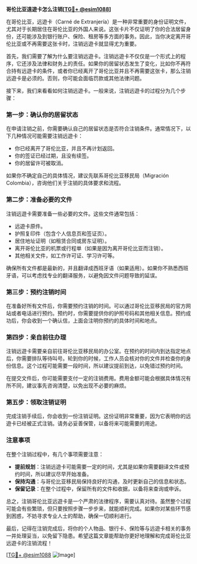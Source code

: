 **哥伦比亚遠遊卡怎么注销[[TG💪+ @esim1088](https://t.me/s/esim1088)]**

在哥伦比亚，远遊卡（Carné de Extranjería）是一种非常重要的身份证明文件，尤其对于长期居住在哥伦比亚的外国人来说。这张卡片不仅证明了你的合法居留身份，还可能涉及到银行账户、保险、租房等多方面的事务。因此，当你决定离开哥伦比亚或不再需要这张卡时，注销远遊卡就显得尤为重要。

首先，我们需要了解为什么要注销远遊卡。注销远遊卡不仅仅是一个形式上的程序，它还涉及法律和财务上的责任。如果你的居留状态发生了变化，比如你不再符合持有远遊卡的条件，或者你已经离开了哥伦比亚并且不再需要这张卡，那么注销远遊卡是必须的。否则，你可能会面临罚款或其他法律问题。

接下来，我们来看看如何注销远遊卡。一般来说，注销远遊卡的过程分为几个步骤：

### **第一步：确认你的居留状态**
在申请注销之前，你需要确认自己的居留状态是否符合注销条件。通常情况下，以下几种情况可能需要注销远遊卡：
- 你已经离开了哥伦比亚，并且不再计划返回。
- 你的签证已经过期，且没有续签。
- 你的居留许可被取消。

如果你不确定自己的具体情况，建议先联系哥伦比亚移民局（Migración Colombia），咨询他们关于注销的具体要求和流程。

### **第二步：准备必要的文件**
注销远遊卡需要准备一些必要的文件。这些文件通常包括：
- 远遊卡原件。
- 护照复印件（包含个人信息页和签证页）。
- 居住地址证明（如租赁合同或房东证明）。
- 离开哥伦比亚的机票或行程单（如果是因为离开哥伦比亚而注销）。
- 其他相关文件，如工作许可证、学习许可等。

确保所有文件都是最新的，并且翻译成西班牙语（如果适用）。如果你不熟悉西班牙语，可以考虑找专业的翻译服务，以避免因文件问题导致的延误。

### **第三步：预约注销时间**
在准备好所有文件后，你需要预约注销的时间。可以通过哥伦比亚移民局的官方网站或者电话进行预约。预约时，你需要提供你的护照号码和其他相关信息。预约成功后，你会收到一个确认信，上面会注明你预约的具体时间和地点。

### **第四步：亲自前往办理**
注销远遊卡需要亲自前往哥伦比亚移民局的办公室。在预约的时间内到达指定地点后，你需要排队等待叫号。轮到你的时候，工作人员会核对你的文件并检查你的身份信息。这个过程可能需要一段时间，所以建议提前到达，以免错过预约时间。

在提交文件后，你可能需要支付一定的注销费用。费用金额可能会根据具体情况有所不同，建议事先咨询清楚，以免出现不必要的麻烦。

### **第五步：领取注销证明**
完成注销手续后，你会收到一份注销证明。这份证明非常重要，因为它表明你的远遊卡已经被正式注销。请务必妥善保管，以备将来可能需要的用途。

### **注意事项**
在整个注销过程中，有几个事项需要注意：
- **提前规划**：注销远遊卡可能需要一定的时间，尤其是如果你需要翻译文件或预约时间，所以建议尽早开始准备。
- **保持沟通**：与哥伦比亚移民局保持良好的沟通，及时更新自己的信息和状态。
- **保留记录**：在整个过程中，保留所有的文件和收据，以备将来查询或申诉。

总之，注销哥伦比亚远遊卡是一个严肃的法律程序，需要认真对待。虽然整个过程可能会有些繁琐，但只要按照步骤一步步来，就能顺利完成。如果你对某些环节感到困惑，不妨寻求专业人士的帮助，确保一切顺利进行。

最后，记得在注销完成后，将你的个人物品、银行卡、保险等与远遊卡相关的事务一并处理妥当，以免留下隐患。希望这篇文章能帮助你更好地理解和完成哥伦比亚远遊卡的注销流程！

[[TG💪+ @esim1088](https://t.me/s/esim1088) ![Image](https://i.postimg.cc/4NQfJmqS/Snipaste-2025-05-13-00-14-12.png)]